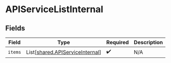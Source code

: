 # APIServiceListInternal


## Fields

| Field                                                                        | Type                                                                         | Required                                                                     | Description                                                                  |
| ---------------------------------------------------------------------------- | ---------------------------------------------------------------------------- | ---------------------------------------------------------------------------- | ---------------------------------------------------------------------------- |
| `items`                                                                      | List[[shared.APIServiceInternal](../../models/shared/apiserviceinternal.md)] | :heavy_check_mark:                                                           | N/A                                                                          |